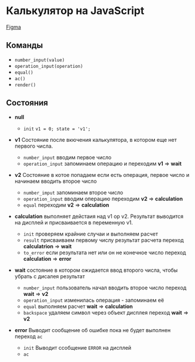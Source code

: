 # Калькулятор на JavaScript

[Figma](https://www.figma.com/file/odLAP1PL5atEFGZKbvnxCx/Neumorphism-Calculator-(Community)?type=design&node-id=1-2&t=l8IuWI3zvyrMLBrN-0)

## Команды

- `number_input(value)`
- `operation_input(operation)`
- `equal()`
- `ac()`
- `render()`

## Состояния
- __null__
    - `init`
        `v1 = 0; state = 'v1';`
- __v1__
    Состояние после вкючения калькулятора, в котором еще нет первого числа.
    - `number_input`
        вводим первое число
    - `operation_input`
        запоминаем операцию и переходим
        __v1__ => __wait__

- __v2__
    Состояние в котое попадаем если есть операция, первое число и начинаем вводить второе число
    - `number_imput`
        запоминаем второе число
    - `operation_input`
        вводим операцию
        переходим __v2__ => __calculation__
    - `equal`
        переходим __v2__ => __calculation__

- __calculation__
    выполняет дейстаия над v1 op v2. Результат выводится на дисплей и присваивается в переменную v1.
    - `init`
        проверяем крайние случаи и выполняем расчет
    - `result`
        присваиваем первому числу результат расчета
        переход __calculatrion__ => __wait__
    - `to_error`
        если результата нет или он не конечное число
        переход __calculation__ => __error__

- __wait__
    состояние в котором ожидается ввод второго числа, чтобы убрать с дисалея результат
    - `number_input`
        пользователь начал вводить второе число
        переход __wait__ => __v2__
    - `operation_input`
        изменилась операция - запоминаем её
    - `equal`
        выполняем расчет
        __wait__ => __calculation__
    - `backspace`
        удаляем символ через объект дисплея
        переход __wait__ => __v2__

- __error__
    Выводит сообщение об ошибке пока не будет выполнен переход `ac`
    - `init`
        Выводит ссобщение `ERROR` на дисплей
    - `ac`
